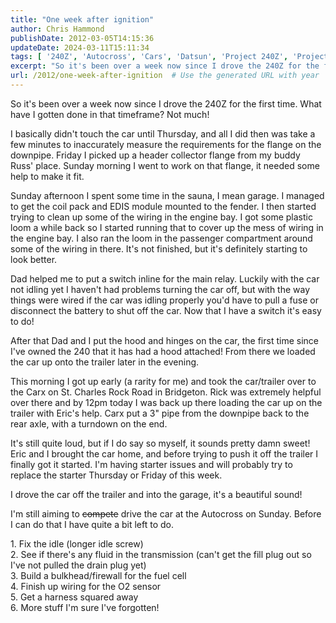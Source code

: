 ```yaml
---
title: "One week after ignition"
author: Chris Hammond
publishDate: 2012-03-05T14:15:36
updateDate: 2024-03-11T15:11:34
tags: [ '240Z', 'Autocross', 'Cars', 'Datsun', 'Project 240Z', 'Project240z', 'Project240Zcom' ]
excerpt: "So it's been over a week now since I drove the 240Z for the first time. What have I gotten done in that timeframe? Not much! I basically didn't touch the car until Thursday, and all I did then was take a few minutes to inaccurately measure the requirements for the flange on the downpipe. Friday I picked up a header collector flange from my buddy Russ' place. Sunday morning I went to work on that flange, it needed some help to make it fit. Sunday afternoon I spent some time in the sauna, I mean garage. I managed to get the coil pack and EDIS module mounted to the fender. I then started trying to clean up some of the wiring in the engine bay. I got some plastic loom a while back so I started running that to cover up the mess of wiring in the engine bay. I also ran the loom in the passenger compartment around some of the wiring in there. It's not finished, but it's definitely starting to look better. Dad helped me to put a switch inline for the main relay. Luckily with the car not idling yet I haven't had problems turning the car off, but with the way things were wired if the car was idling properly you'd have to pull a fuse or disconnect the battery to shut off the car. Now that I have a switch it's easy to do! After that Dad and I put the hood and hinges on the car, the first time since I've owned the 240 that it has had a hood attached! From there we loaded the car up onto the trailer later in the evening. This morning I got up early (a rarity for me) and took the car/trailer over to the Carx on St. Charles Rock Road in Bridgeton. Rick was extremely helpful over there and by 12pm today I was back up there loading the car up on the trailer with Eric's help. Carx put a 3\" pipe from the downpipe back to the rear axle, with a turndown on the end. It's still quite loud, but if I do say so myself, it sounds pretty damn sweet! Eric and I brought the car home, and before trying to push it off the trailer I finally got it started. I'm having starter issues and will probably try to replace the starter Thursday or Friday of this week. I drove the car off the trailer and into the garage, it's a beautiful sound! I'm still aiming to compete drive the car at the Autocross on Sunday. Before I can do that I have quite a bit left to do. 1. Fix the idle (longer idle screw) 2. See if there's any fluid in the transmission (can't get the fill plug out so I've not pulled the drain plug yet) 3. Build a bulkhead/firewall for the fuel cell 4. Finish up wiring for the O2 sensor 5. Get a harness squared away 6. More stuff I'm sure I've..."
url: /2012/one-week-after-ignition  # Use the generated URL with year
---
```

<p>So it's been over a week now since I drove the 240Z for the first time. What have I gotten done in that timeframe? Not much!</p> <p>I basically didn't touch the car until Thursday, and all I did then was take a few minutes to inaccurately measure the requirements for the flange on the downpipe. Friday I picked up a header collector flange from my buddy Russ' place. Sunday morning I went to work on that flange, it needed some help to make it fit.</p> <p>Sunday afternoon I spent some time in the sauna, I mean garage. I managed to get the coil pack and EDIS module mounted to the fender. I then started trying to clean up some of the wiring in the engine bay. I got some plastic loom a while back so I started running that to cover up the mess of wiring in the engine bay. I also ran the loom in the passenger compartment around some of the wiring in there. It's not finished, but it's definitely starting to look better.</p> <p>Dad helped me to put a switch inline for the main relay. Luckily with the car not idling yet I haven't had problems turning the car off, but with the way things were wired if the car was idling properly you'd have to pull a fuse or disconnect the battery to shut off the car. Now that I have a switch it's easy to do!</p> <p>After that Dad and I put the hood and hinges on the car, the first time since I've owned the 240 that it has had a hood attached! From there we loaded the car up onto the trailer later in the evening.</p> <p>This morning I got up early (a rarity for me) and took the car/trailer over to the Carx on St. Charles Rock Road in Bridgeton. Rick was extremely helpful over there and by 12pm today I was back up there loading the car up on the trailer with Eric's help. Carx put a 3&quot; pipe from the downpipe back to the rear axle, with a turndown on the end.</p> <p>It's still quite loud, but if I do say so myself, it sounds pretty damn sweet! Eric and I brought the car home, and before trying to push it off the trailer I finally got it started. I'm having starter issues and will probably try to replace the starter Thursday or Friday of this week.</p> <p>I drove the car off the trailer and into the garage, it's a beautiful sound!</p> <p>I'm still aiming to <s>compete</s> drive&nbsp;the car at the Autocross on Sunday. Before I can do that I have quite a bit left to do.</p> <p>1. Fix the idle (longer idle screw)<br /> 2. See if there's any fluid in the transmission (can't get the fill plug out so I've not pulled the drain plug yet)<br /> 3. Build a bulkhead/firewall for the fuel cell<br /> 4. Finish up wiring for the O2 sensor<br /> 5. Get a harness squared away<br /> 6. More stuff I'm sure I've forgotten!</p>
